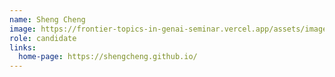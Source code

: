 ```yaml
---
name: Sheng Cheng
image: https://frontier-topics-in-genai-seminar.vercel.app/assets/images/sheng_cheng.jpg
role: candidate
links:
  home-page: https://shengcheng.github.io/
---
```

